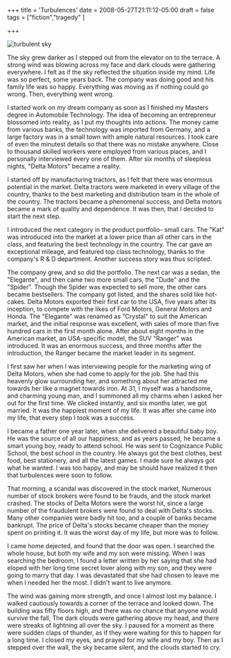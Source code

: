 +++
title = 'Turbulences'
date = 2008-05-27T21:11:12-05:00
draft = false
tags = ["fiction","tragedy" ]

+++

![turbulent sky](/../../img//turbulences.jpg)

The sky grew darker as I stepped out from the elevator on to the terrace. A strong wind was blowing across my face and dark clouds were gathering everywhere. I felt as if the sky reflected the situation inside my mind. Life was so perfect, some years back. The company was doing good and his family life was so happy. Everything was moving as if nothing could go wrong. Then, everything went wrong.

I started work on my dream company as soon as I finished my Masters degree in Automobile Technology. The idea of becoming an entrepreneur blossomed into reality, as I put my thoughts into actions. The money came from various banks, the technology was imported from Germany, and a large factory was in a small town with ample natural resources. I took care of even the minutest details so that there was no mistake anywhere. Close to thousand skilled workers were employed from various places, and I personally interviewed every one of them. After six months of sleepless nights, "Delta Motors" became a reality.

I started off by manufacturing tractors, as I felt that there was enormous potential in the market. Delta tractors were marketed in every village of the country, thanks to the best marketing and distribution team in the whole of the country. The tractors became a phenomenal success, and Delta motors became a mark of quality and dependence. It was then, that I decided to start the next step.

I introduced the next category in the product portfolio- small cars. The "Kat" was introduced into the market at a lower price than all other cars in the class, and featuring the best technology in the country. The car gave an exceptional mileage, and featured top class technology, thanks to the company's R & D department. Another success story was thus scripted.

The company grew, and so did the portfolio. The next car was a sedan, the "Elegante", and then came two more small cars, the "Dude" and the "Spider". Though the Spider was expected to sell more, the other cars became bestsellers. The company got listed, and the shares sold like hot-cakes. Delta Motors exported their first car to the USA, five years after its inception, to compete with the likes of Ford Motors, General Motors and Honda. The "Elegante" was renamed as "Crystal" to suit the American market, and the initial response was excellent, with sales of more than five hundred cars in the first month alone. After about eight months in the American market, an USA-specific model, the SUV "Ranger" was introduced. It was an enormous success, and three months after the introduction, the Ranger became the market leader in its segment.

I first saw her when I was interviewing people for the marketing wing of Delta Motors, when she had come to apply for the job. She had this heavenly glow surrounding her, and something about her attracted me towards her like a magnet towards iron. At 31, I myself was a handsome, and charming young man, and I summoned all my charms when I asked her out for the first time. We clicked instantly, and six months later, we got married. It was the happiest moment of my life. It was after she came into my life, that every step I took was a success.

I became a father one year later, when she delivered a beautiful baby boy. He was the source of all our happiness, and as years passed, he became a smart young boy, ready to attend school. He was sent to Cognizance Public School, the best school in the country. He always got the best clothes, best food, best stationery, and all the latest games. I made sure he always got what he wanted. I was too happy, and may be should have realized it then that turbulences were soon to follow.

That morning, a scandal was discovered in the stock market, Numerous number of stock brokers were found to be frauds, and the stock market crashed. The stocks of Delta Motors were the worst hit, since a large number of the fraudulent brokers were found to deal with Delta's stocks. Many other companies were badly hit too, and a couple of banks became bankrupt. The price of Delta's stocks became cheaper than the money spent on printing it. It was the worst day of my life, but more was to follow.

I came home dejected, and found that the door was open. I searched the whole house, but both my wife and my son were missing. When I was searching the bedroom, I found a letter written by her saying that she had eloped with her long time secret lover along with my son, and they were going to marry that day. I was devastated that she had chosen to leave me when I needed her the most. I didn't want to live anymore.

The wind was gaining more strength, and once I almost lost my balance. I walked cautiously towards a corner of the terrace and looked down. The building was fifty floors high, and there was no chance that anyone would survive the fall, The dark clouds were gathering above my head, and there were streaks of lightning all over the sky. I paused for a moment as there were sudden claps of thunder, as if they were waiting for this to happen for a long time. I closed my eyes, and prayed for my wife and my boy. Then as I stepped over the wall, the sky became silent, and the clouds started to cry.